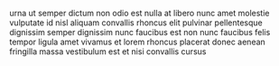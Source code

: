 urna ut semper dictum non odio est nulla at libero nunc amet molestie vulputate
id nisl aliquam convallis rhoncus elit pulvinar pellentesque dignissim semper
dignissim nunc faucibus est non nunc faucibus felis tempor ligula amet vivamus
et lorem rhoncus placerat donec aenean fringilla massa vestibulum est et nisi
convallis cursus